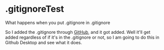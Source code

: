 # .gitignoreTest
What happens when you put .gitignore in .gitignore

So I added the .gitignore through [GitHub](https://github.com), and it got added. Well it'll get added regardless of if it's in the .gitignore or not, so I am going to do this in Github Desktop and see what it does.
